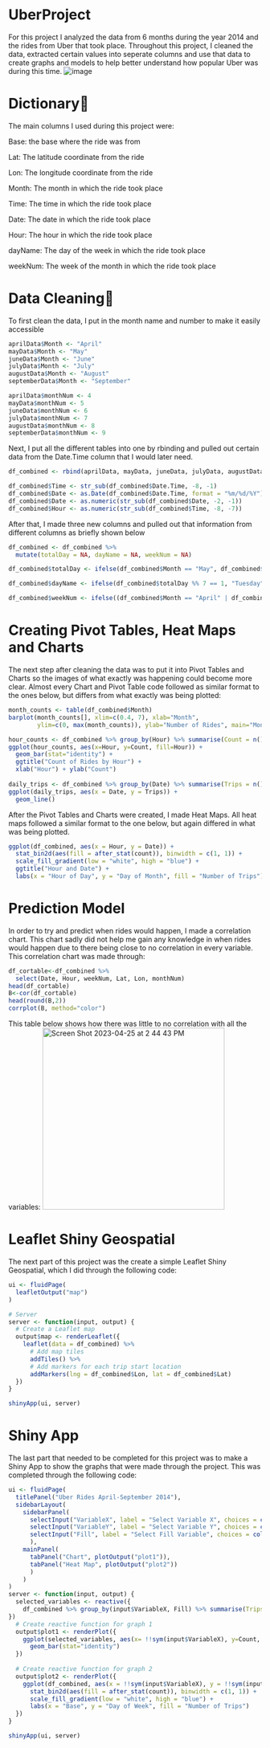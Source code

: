 # UberProject

For this project I analyzed the data from 6 months during the year 2014 and the rides from Uber that took place. Throughout this project, I cleaned the data, extracted certain values into seperate columns and use that data to create graphs and models to help better understand how popular Uber was during this time. 
![image](https://user-images.githubusercontent.com/113047041/234376822-d2c5265f-f7ee-46b6-b71a-12a3651cc8cf.png)

# Dictionary📝
The main columns I used during this project were:

Base: the base where the ride was from

Lat: The latitude coordinate from the ride

Lon: The longitude coordinate from the ride

Month: The month in which the ride took place

Time: The time in which the ride took place

Date: The date in which the ride took place

Hour: The hour in which the ride took place

dayName: The day of the week in which the ride took place

weekNum: The week of the month in which the ride took place

# Data Cleaning🧹
To first clean the data, I put in the month name and number to make it easily accessible
```R
aprilData$Month <- "April"
mayData$Month <- "May"
juneData$Month <- "June"
julyData$Month <- "July"
augustData$Month <- "August"
septemberData$Month <- "September"

aprilData$monthNum <- 4
mayData$monthNum <- 5
juneData$monthNum <- 6
julyData$monthNum <- 7
augustData$monthNum <- 8
septemberData$monthNum <- 9
```
Next, I put all the different tables into one by rbinding and pulled out certain data from the Date.Time column that I would later need.
```R
df_combined <- rbind(aprilData, mayData, juneData, julyData, augustData, septemberData)

df_combined$Time <- str_sub(df_combined$Date.Time, -8, -1)
df_combined$Date <- as.Date(df_combined$Date.Time, format = "%m/%d/%Y")
df_combined$Date <- as.numeric(str_sub(df_combined$Date, -2, -1))
df_combined$Hour <- as.numeric(str_sub(df_combined$Time, -8, -7))
```
After that, I made three new columns and pulled out that information from different columns as briefly shown below
```R
df_combined <- df_combined %>% 
  mutate(totalDay = NA, dayName = NA, weekNum = NA)

df_combined$totalDay <- ifelse(df_combined$Month == "May", df_combined$Date + 30, df_combined$Date)

df_combined$dayName <- ifelse(df_combined$totalDay %% 7 == 1, "Tuesday", df_combined$dayName)

df_combined$weekNum <- ifelse((df_combined$Month == "April" | df_combined$Month == "July") & df_combined$Date <= 31, 5, df_combined$weekNum)
```

# Creating Pivot Tables, Heat Maps and Charts
The next step after cleaning the data was to put it into Pivot Tables and Charts so the images of what exactly was happening could become more clear. Almost every Chart and Pivot Table code followed as similar format to the ones below, but differs from what exactly was being plotted:
```R
month_counts <- table(df_combined$Month)
barplot(month_counts[], xlim=c(0.4, 7), xlab="Month",
        ylim=c(0, max(month_counts)), ylab="Number of Rides", main="Month Count Chart", col = "Green")

hour_counts <- df_combined %>% group_by(Hour) %>% summarise(Count = n())
ggplot(hour_counts, aes(x=Hour, y=Count, fill=Hour)) + 
  geom_bar(stat="identity") +
  ggtitle("Count of Rides by Hour") +
  xlab("Hour") + ylab("Count")
  
daily_trips <- df_combined %>% group_by(Date) %>% summarise(Trips = n()) 
ggplot(daily_trips, aes(x = Date, y = Trips)) + 
  geom_line()
```

After the Pivot Tables and Charts were created, I made Heat Maps. All heat maps followed a similar format to the one below, but again differed in what was being plotted. 
```R
ggplot(df_combined, aes(x = Hour, y = Date)) +
  stat_bin2d(aes(fill = after_stat(count)), binwidth = c(1, 1)) +
  scale_fill_gradient(low = "white", high = "blue") +
  ggtitle("Hour and Date") +
  labs(x = "Hour of Day", y = "Day of Month", fill = "Number of Trips")
```

# Prediction Model
In order to try and predict when rides would happen, I made a correlation chart. This chart sadly did not help me gain any knowledge in when rides would happen due to there being close to no correlation in every variable. This correlation chart was made through:
```R
df_cortable<-df_combined %>%
  select(Date, Hour, weekNum, Lat, Lon, monthNum)
head(df_cortable)
B<-cor(df_cortable)
head(round(B,2))
corrplot(B, method="color")
```
This table below shows how there was little to no correlation with all the variables:
<img width="362" alt="Screen Shot 2023-04-25 at 2 44 43 PM" src="https://user-images.githubusercontent.com/113047041/234386505-224a9b95-640c-4723-be6c-0ef295d2d7dd.png">

# Leaflet Shiny Geospatial
The next part of this project was the create a simple Leaflet Shiny Geospatial, which I did through the following code:
```R
ui <- fluidPage(
  leafletOutput("map")
)

# Server
server <- function(input, output) {
  # Create a Leaflet map
  output$map <- renderLeaflet({
    leaflet(data = df_combined) %>% 
      # Add map tiles
      addTiles() %>% 
      # Add markers for each trip start location
      addMarkers(lng = df_combined$Lon, lat = df_combined$Lat)
  })
}

shinyApp(ui, server)
```

# Shiny App
The last part that needed to be completed for this project was to make a Shiny App to show the graphs that were made through the project. This was completed through the following code:
```R
ui <- fluidPage(
  titlePanel("Uber Rides April-September 2014"),
  sidebarLayout(
    sidebarPanel(
      selectInput("VariableX", label = "Select Variable X", choices = colnames(df_combined)),
      selectInput("VariableY", label = "Select Variable Y", choices = colnames(df_combined)),
      selectInput("Fill", label = "Select Fill Variable", choices = colnames(df_combined)),
      ),
    mainPanel(
      tabPanel("Chart", plotOutput("plot1")),
      tabPanel("Heat Map", plotOutput("plot2"))
      )
    )
)
server <- function(input, output) {
  selected_variables <- reactive({
    df_combined %>% group_by(input$VariableX, Fill) %>% summarise(Trips = n()) 
})
  # Create reactive function for graph 1
  output$plot1 <- renderPlot({
    ggplot(selected_variables, aes(x= !!sym(input$VariableX), y=Count, fill= !!sym(input$Fill))) + 
      geom_bar(stat="identity")
  })
  
  # Create reactive function for graph 2
  output$plot2 <- renderPlot({
    ggplot(df_combined, aes(x = !!sym(input$VariableX), y = !!sym(input$VariableY))) +
      stat_bin2d(aes(fill = after_stat(count)), binwidth = c(1, 1)) +
      scale_fill_gradient(low = "white", high = "blue") +
      labs(x = "Base", y = "Day of Week", fill = "Number of Trips")
  })
}

shinyApp(ui, server)
```
